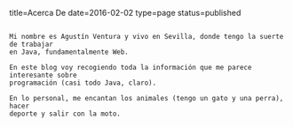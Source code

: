 title=Acerca De
date=2016-02-02
type=page
status=published
~~~~~~

Mi nombre es Agustín Ventura y vivo en Sevilla, donde tengo la suerte de trabajar
en Java, fundamentalmente Web.

En este blog voy recogiendo toda la información que me parece interesante sobre
programación (casi todo Java, claro).

En lo personal, me encantan los animales (tengo un gato y una perra), hacer
deporte y salir con la moto.
